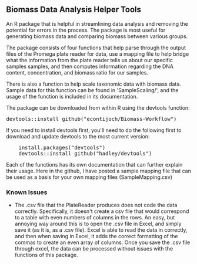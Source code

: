 <h2>Biomass Data Analysis Helper Tools</h2>
<p>An R package that is helpful in streamlining data analysis and removing the potential for errors in the process. The package is most useful for generating biomass data and comparing biomass between various groups.</p>
<p>The package consists of four functions that help parse through the output files of the Promega plate reader for data, use a mapping file to help bridge what the information from the plate reader tells us about our specific samples samples, and then computes information regarding the DNA content, concentration, and biomass ratio for our samples.</p>
<p>There is also a function to help scale taxonomic data with biomass data. Sample data for this function can be found in 'SampleScaling/', and the usage of the function is included in its documentation.</p>

<p>The package can be downloaded from within R using the devtools function:</p>

<pre>
devtools::install_github("econtijoch/Biomass-Workflow")
</pre>

If you need to install devtools first, you'll need to do the following first to download and update devtools to the most current version:

<pre>
	install.packages("devtools")
	devtools::install_github("hadley/devtools")
</pre>

Each of the functions has its own documentation that can further explain their usage. Here in the github, I have posted a sample mapping file that can be used as a basis for your own mapping files (SampleMapping.csv)

<h3> Known Issues </h3>
<ul>
	<li>The .csv file that the PlateReader produces does not code the data correctly. Specifically, it doesn't create a csv file that would correspond to a table with even numbers of columns in the rows. An easy, but annoying way around this is to open the .csv file in Excel, and simply save it (as it is, as a .csv file). Excel is able to read the data in correctly, and then when saving in Excel, it adds the correct formatting of the commas to create an even array of columns. Once you save the .csv file through excel, the data can be processed without issues with the functions of this package.</li>
</ul>